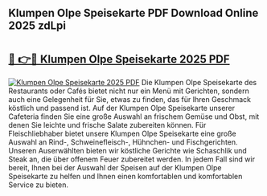 ## Klumpen Olpe Speisekarte PDF Download Online 2025 zdLpi

# <h2><a href="http://gc5emp.nevu.top/?p=Klumpen+Olpe+Speisekarte">🔗 👉🔴 Klumpen Olpe Speisekarte 2025 PDF</a></h2>

[![Klumpen Olpe Speisekarte 2025 PDF](https://i.imgur.com/dBaPXMq.png)](http://gc5emp.nevu.top/?p=Klumpen+Olpe+Speisekarte)
Die Klumpen Olpe Speisekarte des Restaurants oder Cafés bietet nicht nur ein Menü mit Gerichten, sondern auch eine Gelegenheit für Sie, etwas zu finden, das für Ihren Geschmack köstlich und passend ist. Auf der Klumpen Olpe Speisekarte unserer Cafeteria finden Sie eine große Auswahl an frischem Gemüse und Obst, mit denen Sie leichte und frische Salate zubereiten können. Für Fleischliebhaber bietet unsere Klumpen Olpe Speisekarte eine große Auswahl an Rind-, Schweinefleisch-, Hühnchen- und Fischgerichten. Unseren Auserwählten bieten wir köstliche Gerichte wie Schaschlik und Steak an, die über offenem Feuer zubereitet werden. In jedem Fall sind wir bereit, Ihnen bei der Auswahl der Speisen auf der Klumpen Olpe Speisekarte zu helfen und Ihnen einen komfortablen und komfortablen Service zu bieten.
